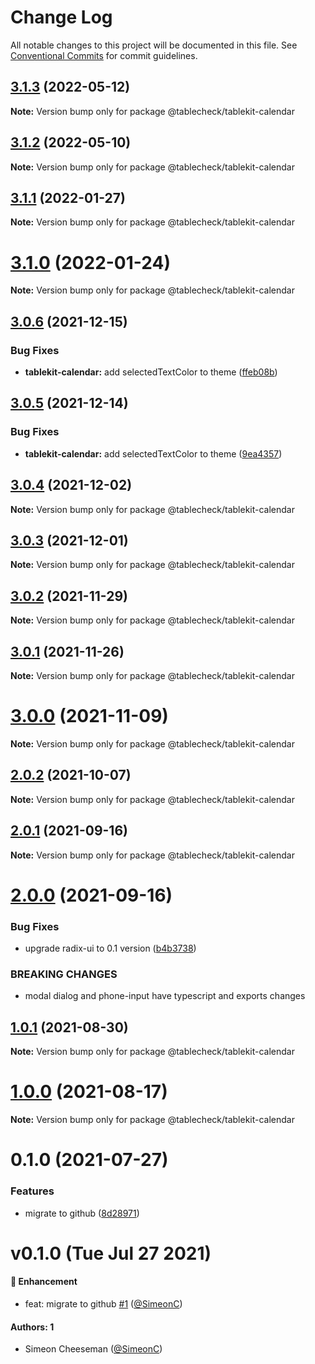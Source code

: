# Change Log

All notable changes to this project will be documented in this file.
See [Conventional Commits](https://conventionalcommits.org) for commit guidelines.

## [3.1.3](https://github.com/tablecheck/tablekit/compare/@tablecheck/tablekit-calendar@3.1.2...@tablecheck/tablekit-calendar@3.1.3) (2022-05-12)

**Note:** Version bump only for package @tablecheck/tablekit-calendar





## [3.1.2](https://github.com/tablecheck/tablekit/compare/@tablecheck/tablekit-calendar@3.1.1...@tablecheck/tablekit-calendar@3.1.2) (2022-05-10)

**Note:** Version bump only for package @tablecheck/tablekit-calendar





## [3.1.1](https://github.com/tablecheck/tablekit/compare/@tablecheck/tablekit-calendar@3.1.0...@tablecheck/tablekit-calendar@3.1.1) (2022-01-27)

**Note:** Version bump only for package @tablecheck/tablekit-calendar





# [3.1.0](https://github.com/tablecheck/tablekit/compare/@tablecheck/tablekit-calendar@3.0.6...@tablecheck/tablekit-calendar@3.1.0) (2022-01-24)

**Note:** Version bump only for package @tablecheck/tablekit-calendar





## [3.0.6](https://github.com/tablecheck/tablekit/compare/@tablecheck/tablekit-calendar@3.0.5...@tablecheck/tablekit-calendar@3.0.6) (2021-12-15)


### Bug Fixes

* **tablekit-calendar:** add selectedTextColor to theme ([ffeb08b](https://github.com/tablecheck/tablekit/commit/ffeb08be5950fc3ea403278471489f8401b84383))





## [3.0.5](https://github.com/tablecheck/tablekit/compare/@tablecheck/tablekit-calendar@3.0.4...@tablecheck/tablekit-calendar@3.0.5) (2021-12-14)


### Bug Fixes

* **tablekit-calendar:** add selectedTextColor to theme ([9ea4357](https://github.com/tablecheck/tablekit/commit/9ea4357897ab6af1515b3028b11ff049826aa330))





## [3.0.4](https://github.com/tablecheck/tablekit/compare/@tablecheck/tablekit-calendar@3.0.3...@tablecheck/tablekit-calendar@3.0.4) (2021-12-02)

**Note:** Version bump only for package @tablecheck/tablekit-calendar





## [3.0.3](https://github.com/tablecheck/tablekit/compare/@tablecheck/tablekit-calendar@3.0.2...@tablecheck/tablekit-calendar@3.0.3) (2021-12-01)

**Note:** Version bump only for package @tablecheck/tablekit-calendar





## [3.0.2](https://github.com/tablecheck/tablekit/compare/@tablecheck/tablekit-calendar@3.0.1...@tablecheck/tablekit-calendar@3.0.2) (2021-11-29)

**Note:** Version bump only for package @tablecheck/tablekit-calendar





## [3.0.1](https://github.com/tablecheck/tablekit/compare/@tablecheck/tablekit-calendar@3.0.0...@tablecheck/tablekit-calendar@3.0.1) (2021-11-26)

**Note:** Version bump only for package @tablecheck/tablekit-calendar





# [3.0.0](https://github.com/tablecheck/tablekit/compare/@tablecheck/tablekit-calendar@2.0.2...@tablecheck/tablekit-calendar@3.0.0) (2021-11-09)

**Note:** Version bump only for package @tablecheck/tablekit-calendar





## [2.0.2](https://github.com/tablecheck/tablekit/compare/@tablecheck/tablekit-calendar@2.0.1...@tablecheck/tablekit-calendar@2.0.2) (2021-10-07)

**Note:** Version bump only for package @tablecheck/tablekit-calendar





## [2.0.1](https://github.com/tablecheck/tablekit/compare/@tablecheck/tablekit-calendar@2.0.0...@tablecheck/tablekit-calendar@2.0.1) (2021-09-16)

**Note:** Version bump only for package @tablecheck/tablekit-calendar





# [2.0.0](https://github.com/tablecheck/tablekit/compare/@tablecheck/tablekit-calendar@1.0.1...@tablecheck/tablekit-calendar@2.0.0) (2021-09-16)


### Bug Fixes

* upgrade radix-ui to 0.1 version ([b4b3738](https://github.com/tablecheck/tablekit/commit/b4b37383c5f641207e87c1f874b34ca007995460))


### BREAKING CHANGES

* modal dialog and phone-input have typescript and exports changes





## [1.0.1](https://github.com/tablecheck/tablekit/compare/@tablecheck/tablekit-calendar@1.0.0...@tablecheck/tablekit-calendar@1.0.1) (2021-08-30)

**Note:** Version bump only for package @tablecheck/tablekit-calendar





# [1.0.0](https://github.com/tablecheck/tablekit/compare/@tablecheck/tablekit-calendar@0.1.0...@tablecheck/tablekit-calendar@1.0.0) (2021-08-17)

**Note:** Version bump only for package @tablecheck/tablekit-calendar





# 0.1.0 (2021-07-27)


### Features

* migrate to github ([8d28971](https://github.com/tablecheck/tablekit/commit/8d28971175010fcb2a3cd9c48a749e7af1bdc9f9))





# v0.1.0 (Tue Jul 27 2021)

#### 🚀 Enhancement

- feat: migrate to github [#1](https://github.com/tablecheck/tablekit/pull/1) ([@SimeonC](https://github.com/SimeonC))

#### Authors: 1

- Simeon Cheeseman ([@SimeonC](https://github.com/SimeonC))
